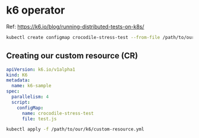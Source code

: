 # k6 operator

Ref: https://k6.io/blog/running-distributed-tests-on-k8s/

```bash
kubectl create configmap crocodile-stress-test --from-file /path/to/our/test.js
```

## Creating our custom resource (CR)

```yaml
apiVersion: k6.io/v1alpha1
kind: K6
metadata:
  name: k6-sample
spec:
  parallelism: 4
  script:
    configMap:
      name: crocodile-stress-test
      file: test.js

```

```bash
kubectl apply -f /path/to/our/k6/custom-resource.yml
```